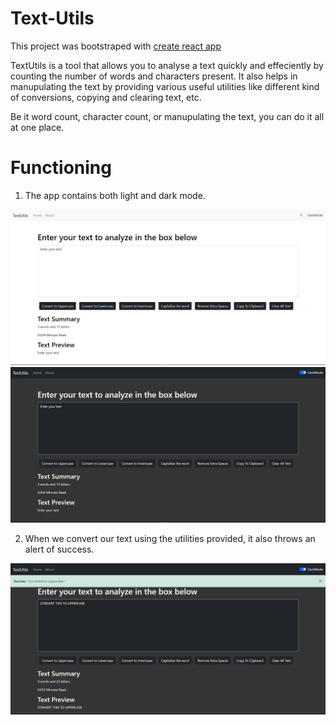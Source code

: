 

# Text-Utils

This project was bootstraped with [create react app](https://github.com/facebook/create-react-app)

TextUtils is a tool that allows you to analyse a text quickly and effeciently by counting the number of words and characters present. It also helps in manupulating the text by providing various useful utilities like different kind of conversions, copying and clearing text, etc. 

Be it word count, character count, or manupulating the text, you can do it all at one place.

# Functioning 
1. The app contains both light and dark mode.


<img src ="src/textutil.PNG">


<img src ="src/darkmode.PNG">

2. When we convert our text using the utilities provided, it also throws an alert of success.

<img src ="src/alert.PNG">







